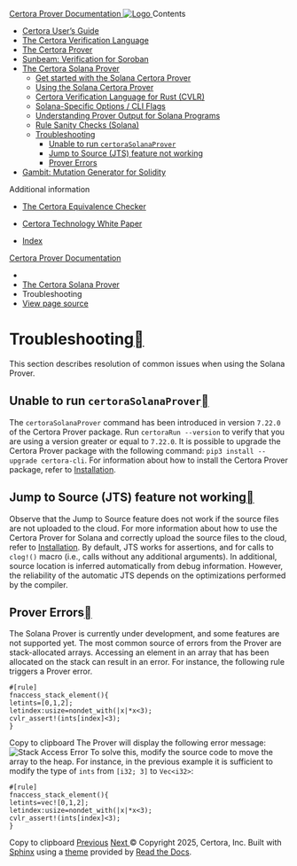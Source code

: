 [ Certora Prover Documentation ![Logo](https://docs.certora.com/en/latest/_static/Certora_Logo_Black.svg) ](https://docs.certora.com/en/latest/index.html)
Contents
  * [Certora User’s Guide](https://docs.certora.com/en/latest/docs/user-guide/index.html)
  * [The Certora Verification Language](https://docs.certora.com/en/latest/docs/cvl/index.html)
  * [The Certora Prover](https://docs.certora.com/en/latest/docs/prover/index.html)
  * [Sunbeam: Verification for Soroban](https://docs.certora.com/en/latest/docs/sunbeam/index.html)
  * [The Certora Solana Prover](https://docs.certora.com/en/latest/docs/solana/index.html)
    * [Get started with the Solana Certora Prover](https://docs.certora.com/en/latest/docs/solana/installation.html)
    * [Using the Solana Certora Prover](https://docs.certora.com/en/latest/docs/solana/usage.html)
    * [Certora Verification Language for Rust (CVLR)](https://docs.certora.com/en/latest/docs/solana/speclanguage.html)
    * [Solana-Specific Options / CLI Flags](https://docs.certora.com/en/latest/docs/solana/options.html)
    * [Understanding Prover Output for Solana Programs](https://docs.certora.com/en/latest/docs/solana/output.html)
    * [Rule Sanity Checks (Solana)](https://docs.certora.com/en/latest/docs/solana/sanity.html)
    * [Troubleshooting](https://docs.certora.com/en/latest/docs/solana/troubleshooting.html)
      * [Unable to run `certoraSolanaProver`](https://docs.certora.com/en/latest/docs/solana/troubleshooting.html#unable-to-run-certorasolanaprover)
      * [Jump to Source (JTS) feature not working](https://docs.certora.com/en/latest/docs/solana/troubleshooting.html#jump-to-source-jts-feature-not-working)
      * [Prover Errors](https://docs.certora.com/en/latest/docs/solana/troubleshooting.html#prover-errors)
  * [Gambit: Mutation Generator for Solidity](https://docs.certora.com/en/latest/docs/gambit/index.html)


Additional information
  * [The Certora Equivalence Checker](https://docs.certora.com/en/latest/docs/equiv-check/index.html)
  * [Certora Technology White Paper](https://docs.certora.com/en/latest/docs/whitepaper/index.html)


  * [Index](https://docs.certora.com/en/latest/genindex.html)


[Certora Prover Documentation](https://docs.certora.com/en/latest/index.html)
  * [](https://docs.certora.com/en/latest/index.html)
  * [The Certora Solana Prover](https://docs.certora.com/en/latest/docs/solana/index.html)
  * Troubleshooting
  * [ View page source](https://docs.certora.com/en/latest/_sources/docs/solana/troubleshooting.md.txt)


# Troubleshooting[](https://docs.certora.com/en/latest/docs/solana/troubleshooting.html#troubleshooting "Link to this heading")
This section describes resolution of common issues when using the Solana Prover.
## Unable to run `certoraSolanaProver`[](https://docs.certora.com/en/latest/docs/solana/troubleshooting.html#unable-to-run-certorasolanaprover "Link to this heading")
The `certoraSolanaProver` command has been introduced in version `7.22.0` of the Certora Prover package. Run `certoraRun --version` to verify that you are using a version greater or equal to `7.22.0`. It is possible to upgrade the Certora Prover package with the following command: `pip3 install --upgrade certora-cli`. For information about how to install the Certora Prover package, refer to [Installation](https://docs.certora.com/en/latest/docs/solana/installation.html).
## Jump to Source (JTS) feature not working[](https://docs.certora.com/en/latest/docs/solana/troubleshooting.html#jump-to-source-jts-feature-not-working "Link to this heading")
Observe that the Jump to Source feature does not work if the source files are not uploaded to the cloud. For more information about how to use the Certora Prover for Solana and correctly upload the source files to the cloud, refer to [Installation](https://docs.certora.com/en/latest/docs/solana/installation.html).
By default, JTS works for assertions, and for calls to `clog!()` macro (i.e., calls without any additional arguments). In additional, source location is inferred automatically from debug information. However, the reliability of the automatic JTS depends on the optimizations performed by the compiler.
## Prover Errors[](https://docs.certora.com/en/latest/docs/solana/troubleshooting.html#prover-errors "Link to this heading")
The Solana Prover is currently under development, and some features are not supported yet. The most common source of errors from the Prover are stack-allocated arrays. Accessing an element in an array that has been allocated on the stack can result in an error. For instance, the following rule triggers a Prover error.
```
#[rule]
fnaccess_stack_element(){
letints=[0,1,2];
letindex:usize=nondet_with(|x|*x<3);
cvlr_assert!(ints[index]<3);
}

```
Copy to clipboard
The Prover will display the following error message: ![Stack Access Error](https://docs.certora.com/en/latest/_images/stack_access_error.png)
To solve this, modify the source code to move the array to the heap. For instance, in the previous example it is sufficient to modify the type of `ints` from `[i32; 3]` to `Vec<i32>`:
```
#[rule]
fnaccess_stack_element(){
letints=vec![0,1,2];
letindex:usize=nondet_with(|x|*x<3);
cvlr_assert!(ints[index]<3);
}

```
Copy to clipboard
[ Previous](https://docs.certora.com/en/latest/docs/solana/sanity.html "Rule Sanity Checks \(Solana\)") [Next ](https://docs.certora.com/en/latest/docs/gambit/index.html "Gambit: Mutation Generator for Solidity")
© Copyright 2025, Certora, Inc.
Built with [Sphinx](https://www.sphinx-doc.org/) using a [theme](https://github.com/readthedocs/sphinx_rtd_theme) provided by [Read the Docs](https://readthedocs.org). 
